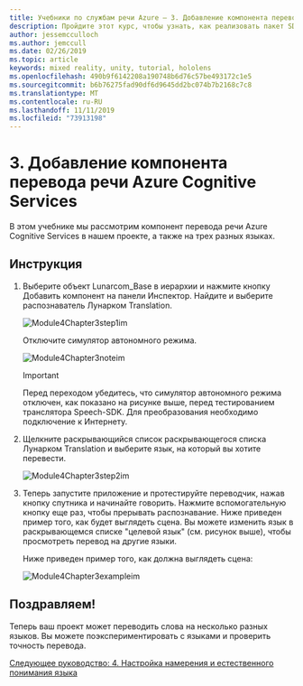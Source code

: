 ```yaml
---
title: Учебники по службам речи Azure — 3. Добавление компонента перевода речи Azure Cognitive Services
description: Пройдите этот курс, чтобы узнать, как реализовать пакет SDK для службы распознавания речи Azure в приложении смешанной реальности.
author: jessemcculloch
ms.author: jemccull
ms.date: 02/26/2019
ms.topic: article
keywords: mixed reality, unity, tutorial, hololens
ms.openlocfilehash: 490b9f6142208a190748b6d76c57be493172c1e5
ms.sourcegitcommit: b6b76275fad90df6d9645dd2bc074b7b2168c7c8
ms.translationtype: MT
ms.contentlocale: ru-RU
ms.lasthandoff: 11/11/2019
ms.locfileid: "73913198"
---
```

# <a name="3-adding-the-azure-cognitive-services-speech-translation-component"></a>3. Добавление компонента перевода речи Azure Cognitive Services

В этом учебнике мы рассмотрим компонент перевода речи Azure Cognitive Services в нашем проекте, а также на трех разных языках.

## <a name="instructions"></a>Инструкция

1. Выберите объект Lunarcom_Base в иерархии и нажмите кнопку Добавить компонент на панели Инспектор. Найдите и выберите распознаватель Лунарком Translation.

    ![Module4Chapter3step1im](images/module4chapter3step1im.PNG)

    Отключите симулятор автономного режима.

    ![Module4Chapter3noteim](images/module4chapter3noteim.PNG)

    >[!IMPORTANT]
    >Перед переходом убедитесь, что симулятор автономного режима отключен, как показано на рисунке выше, перед тестированием транслятора Speech-SDK. Для преобразования необходимо подключение к Интернету.

2. Щелкните раскрывающийся список раскрывающегося списка Лунарком Translation и выберите язык, на который вы хотите перевести.

    ![Module4Chapter3step2im](images/module4chapter3step2im.PNG)

3. Теперь запустите приложение и протестируйте переводчик, нажав кнопку спутника и начинайте говорить. Нажмите вспомогательную кнопку еще раз, чтобы прерывать распознавание. Ниже приведен пример того, как будет выглядеть сцена. Вы можете изменить язык в раскрывающемся списке "целевой язык" (см. рисунок выше), чтобы просмотреть перевод на другие языки.

    Ниже приведен пример того, как должна выглядеть сцена:

    ![Module4Chapter3exampleim](images/module4chapter3exampleim.PNG)

## <a name="congratulations"></a>Поздравляем!

Теперь ваш проект может переводить слова на несколько разных языков. Вы можете поэкспериментировать с языками и проверить точность перевода.

[Следующее руководство: 4. Настройка намерения и естественного понимания языка](mrlearning-speechSDK-ch4.md)
